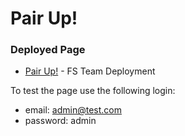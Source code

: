 # Pair Up!

### Deployed Page
- [Pair Up!](http://immense-escarpment-58025.herokuapp.com) -  FS Team Deployment

To test the page use the following login:
- email: admin@test.com
- password: admin